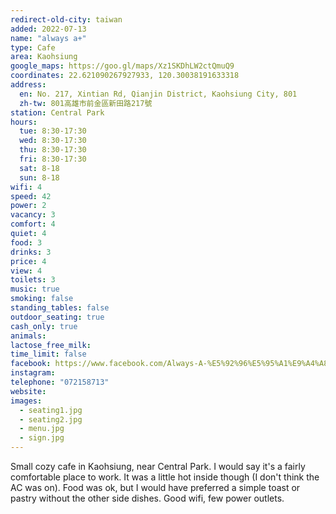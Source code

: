```yaml
---
redirect-old-city: taiwan
added: 2022-07-13
name: "always a+"
type: Cafe
area: Kaohsiung
google_maps: https://goo.gl/maps/Xz1SKDhLW2ctQmuQ9
coordinates: 22.621090267927933, 120.30038191633318
address:
  en: No. 217, Xintian Rd, Qianjin District, Kaohsiung City, 801
  zh-tw: 801高雄市前金區新田路217號
station: Central Park
hours:
  tue: 8:30-17:30
  wed: 8:30-17:30
  thu: 8:30-17:30
  fri: 8:30-17:30
  sat: 8-18
  sun: 8-18
wifi: 4
speed: 42
power: 2
vacancy: 3
comfort: 4
quiet: 4
food: 3
drinks: 3
price: 4
view: 4
toilets: 3
music: true
smoking: false
standing_tables: false
outdoor_seating: true
cash_only: true
animals: 
lactose_free_milk: 
time_limit: false
facebook: https://www.facebook.com/Always-A-%E5%92%96%E5%95%A1%E9%A4%A8-195980383748847/
instagram: 
telephone: "072158713"
website: 
images:
  - seating1.jpg
  - seating2.jpg
  - menu.jpg
  - sign.jpg
---
```


Small cozy cafe in Kaohsiung, near Central Park. I would say it's a fairly comfortable place to work. It was a little hot inside though (I don't think the AC was on). Food was ok, but I would have preferred a simple toast or pastry without the other side dishes. Good wifi, few power outlets.
